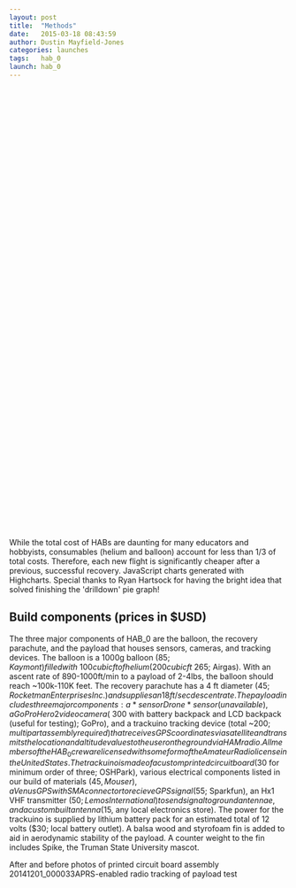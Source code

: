 ```yaml
---
layout: post
title:  "Methods"
date:   2015-03-18 08:43:59
author: Dustin Mayfield-Jones
categories: launches
tags:	hab_0
launch: hab_0
---
```


<!-- Data from www.netmarketshare.com. Select Browsers => Desktop share by version. Download as tsv. -->
<div id="container-a" style="min-width: 310px; max-width: 600px; height: 400px; margin: 0 auto"></div>

<!-- Data from www.netmarketshare.com. Select Browsers => Desktop share by version. Download as tsv. -->
<pre id="tsv" style="display:none">Browser Version	Total Market Share
balloon helium	18%
balloon latex	12%
parachute	6%
sensordrone	14%
gopro camera	14%
gopro battery	9%
trackuino electronics	6%
trackuino pcb	1%
trackuino gps	7%
trackuino antennae	2%
trackuino battery	4%
trackuino transmitter	7%
</pre>
<script> 
$(function () {

    Highcharts.data({
        csv: document.getElementById('tsv').innerHTML,
        itemDelimiter: '\t',
        parsed: function (columns) {

            var brands = {},
                brandsData = [],
                versions = {},
                drilldownSeries = [];

            // Parse percentage strings
            columns[1] = $.map(columns[1], function (value) {
                if (value.indexOf('%') === value.length - 1) {
                    value = parseFloat(value);
                }
                return value;
            });

            $.each(columns[0], function (i, name) {
                var brand,
                    version;

                if (i > 0) {

                    // Remove special edition notes
                    name = name.split(' -')[0];

                    // Split into brand and version
                    //version = name.match(/([0-9]+[a-z]*)/);
                    version = name.match(/(\s[a-z]*)/);
                    if (version) {
                        version = version[0];
                    }
                    brand = name.replace(version, '');

                    // Create the main data
                    if (!brands[brand]) {
                        brands[brand] = columns[1][i];
                    } else {
                        brands[brand] += columns[1][i];
                    }

                    // Create the version data
                    if (version !== null) {
                        if (!versions[brand]) {
                            versions[brand] = [];
                        }
                        versions[brand].push([version, columns[1][i]]);
                    }
                }

            });

            $.each(brands, function (name, y) {
                brandsData.push({
                    name: name,
                    y: y,
                    drilldown: versions[name] ? name : null
                });
            });
            $.each(versions, function (key, value) {
                drilldownSeries.push({
                    name: key,
                    id: key,
                    data: value
                });
            });

            // Create the chart
            chart = new Highcharts.Chart({
                chart: {
                    type: 'pie',
                    renderTo: 'container-a'
                },
                title: {
                    text: 'Item breakdown by percentage of total project cost'
                },
                subtitle: {
                    text: 'Click the slices for more. No, really. Please click them.'
                },
                plotOptions: {
                    series: {
                        dataLabels: {
                            enabled: true,
                            format: '{point.name}: {point.y:.1f}%'
                        }
                    }
                },

                tooltip: {
                    headerFormat: '<span style="font-size:11px">{series.name}</span><br>',
                    pointFormat: '<span style="color:{point.color}">{point.name}</span>: <b>{point.y:.2f}%</b> of total project cost<br/>'
                },

                series: [{
                    name: 'Item',
                    colorByPoint: true,
                    data: brandsData
                }],
                drilldown: {
                    series: drilldownSeries
                }
            });
        }
    });
});
</script>

<div class="spacer"></div>

<div id="container-b" style="min-width: 310px; max-width: 600px; height: 400px; margin: 0 auto"></div>
<!--<div id="container-b" style="height: 400px"></div>-->

<script>
$(function () {
   chart = new Highcharts.Chart({
        chart: {
        	renderTo: 'container-b',
            type: 'pie',
            options3d: {
                enabled: true,
                alpha: 45
            }
        },
        title: {
            text: 'HAB_0 cost breakdown in US dollar'
        },
        subtitle: {
            text: ''
        },
        plotOptions: {
            pie: {
                innerSize: 100,
                depth: 45
            }
        },
        series: [{
            name: 'Cost',
            data: [
                ['balloon (latex/helium)', 215],
                ['parachute', 45],
                ['sensordrone', 100],
                ['gopro', 170],
                ['trackuino', 200],
                
            ]
        }]
    });
});
</script>



While the total cost of HABs are daunting for many educators and hobbyists, consumables (helium and balloon) account for less than 1/3 of total costs. Therefore, each new flight is significantly cheaper after a previous, successful recovery.  JavaScript charts generated with Highcharts. Special thanks to Ryan Hartsock for having the bright idea that solved finishing the 'drilldown' pie graph!

Build components (prices in $USD)
---

The three major components of HAB_0 are the balloon, the recovery parachute, and the payload that houses sensors, cameras, and tracking devices. The balloon is a 1000g balloon ($85; Kaymont) filled with ~100 cubic ft of helium (200 cubic ft ~$265; Airgas). With an ascent rate of 890-1000ft/min to a payload of 2-4lbs, the balloon should reach ~100k-110K feet. The recovery parachute has a 4 ft diameter ($45; Rocketman Enterprises Inc.) and supplies an 18ft/sec descent rate.  The payload includes three major components: a *sensorDrone* sensor (unavailable), a GoPro Hero2 video camera (~$300 with battery backpack and LCD backpack (useful for testing); GoPro), and a trackuino tracking device (total ~$200; multipart assembly required) that receives GPS coordinates via satellite and transmits the location and altitude values to the user on the ground via HAM radio. All members of the HAB_0 crew are licensed with some form of the Amateur Radio license in the United States. The trackuino is made of a custom printed circuit board ($30 for minimum order of three; OSHPark), various electrical components listed in our build of materials ($45, Mouser), a Venus GPS with SMA connector to recieve GPS signal ($55; Sparkfun), an Hx1 VHF transmitter ($50; Lemos International) to send signal to ground antennae, and a custom built antenna ($15, any local electronics store). The power for the trackuino is supplied by lithium battery pack for an estimated total of 12 volts ($30; local battery outlet). A balsa wood and styrofoam fin is added to aid in aerodynamic stability of the payload. A counter weight to the fin includes Spike, the Truman State University mascot.

After and before photos of printed circuit board assembly
20141201_000033APRS-enabled radio tracking of payload test
